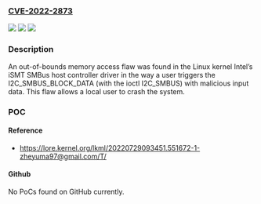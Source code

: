 ### [CVE-2022-2873](https://cve.mitre.org/cgi-bin/cvename.cgi?name=CVE-2022-2873)
![](https://img.shields.io/static/v1?label=Product&message=Kernel&color=blue)
![](https://img.shields.io/static/v1?label=Version&message=n%2Fa&color=blue)
![](https://img.shields.io/static/v1?label=Vulnerability&message=CWE-131&color=brighgreen)

### Description

An out-of-bounds memory access flaw was found in the Linux kernel Intel’s iSMT SMBus host controller driver in the way a user triggers the I2C_SMBUS_BLOCK_DATA (with the ioctl I2C_SMBUS) with malicious input data. This flaw allows a local user to crash the system.

### POC

#### Reference
- https://lore.kernel.org/lkml/20220729093451.551672-1-zheyuma97@gmail.com/T/

#### Github
No PoCs found on GitHub currently.

